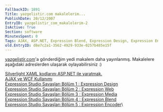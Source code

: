```yaml
---
FallbackID: 1891
Title: yazgelistir.com makalelerim...
PublishDate: 20/12/2007
EntryID: yazgelistir_com_makalelerim-2
IsActive: True
Section: software
MinutesSpent: 0
Tags: AJAX, ASP.NET, Expression Blend, Expression Design, Expression Encoder, Expression Media, Expression Studio, Expression Web, Silverlight
old.EntryID: d8e7c2a1-3562-4929-933e-0257b485e15f
---
```

[yazgelistir.com](http://www.yazgelistir.com/)'a gönderdiğim yedi
makalem daha yayınlanmış. Makalelere aşağıdaki adreslerden ulaşarak
oylayabilirsiniz :)

[Silverlight XAML kodlarını ASP.NET ile
yaratmak.](http://www.yazgelistir.com/Makaleler/1000001530.ygpx)\
 [AJAX ve WCF
Kullanımı](http://www.yazgelistir.com/Makaleler/1000001536.ygpx)\
 [Expression Studio Savaşları Bölüm 1 : Expression
Design](http://www.yazgelistir.com/Makaleler/1000001535.ygpx)\
 [Expression Studio Savaşları Bölüm 2 : Expression
Web](http://www.yazgelistir.com/Makaleler/1000001534.ygpx)\
 [Expression Studio Savaşları Bölüm 3 : Expression
Media](http://www.yazgelistir.com/Makaleler/1000001533.ygpx)\
 [Expression Studio Savaşları Bölüm 4 : Expression
Blend](http://www.yazgelistir.com/Makaleler/1000001532.ygpx)\
 [Expression Studio Savaşları Bölüm 5 : Expression
Encoder](http://www.yazgelistir.com/Makaleler/1000001531.ygpx)\


